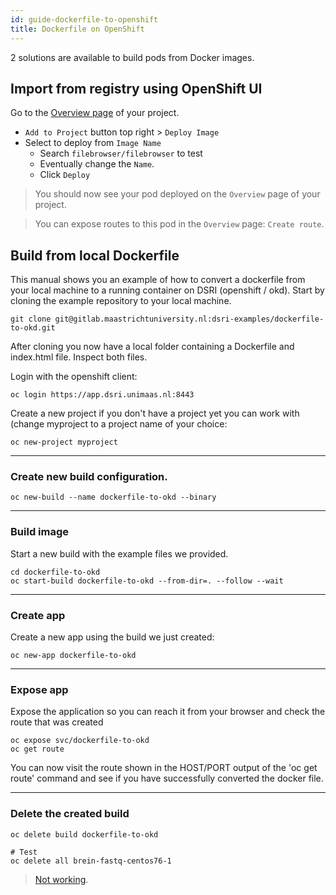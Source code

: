 ```yaml
---
id: guide-dockerfile-to-openshift
title: Dockerfile on OpenShift
---
```


2 solutions are available to build pods from Docker images.

## Import from registry using OpenShift UI

Go to the [Overview page](https://app.dsri.unimaas.nl:8443/console/projects) of your project.

* `Add to Project` button top right > `Deploy Image`
* Select to deploy from `Image Name`
  * Search `filebrowser/filebrowser` to test
  * Eventually change the `Name`.
  * Click `Deploy`

> You should now see your pod deployed on the `Overview` page of your project.

> You can expose routes to this pod in the `Overview` page: `Create route`.

## Build from local Dockerfile

This manual shows you an example of how to convert a dockerfile from your local machine to a running container on DSRI (openshift / okd). Start by cloning the example repository to your local machine.

```shell
git clone git@gitlab.maastrichtuniversity.nl:dsri-examples/dockerfile-to-okd.git
```
After cloning you now have a local folder containing a Dockerfile and index.html file. Inspect both files.

Login with the openshift client:
```shell
oc login https://app.dsri.unimaas.nl:8443
```

Create a new project if you don't have a project yet you can work with (change myproject to a project name of your choice:
```shell 
oc new-project myproject
```

---

### Create new build configuration.

```shell
oc new-build --name dockerfile-to-okd --binary
```

---

### Build image

Start a new build with the example files we provided.

```shell
cd dockerfile-to-okd
oc start-build dockerfile-to-okd --from-dir=. --follow --wait
```

---

### Create app

Create a new app using the build we just created:

```shell
oc new-app dockerfile-to-okd
```

---

### Expose app

Expose the application so you can reach it from your browser and check the route that was created

```shell
oc expose svc/dockerfile-to-okd
oc get route
```

You can now visit the route shown in the HOST/PORT output of the 'oc get route' command and see if you have successfully converted the docker file. 

---

### Delete the created build

```shell
oc delete build dockerfile-to-okd

# Test
oc delete all brein-fastq-centos76-1
```

> [Not working](https://docs.openshift.com/enterprise/3.0/cli_reference/basic_cli_operations.html#application-modification-cli-operations).